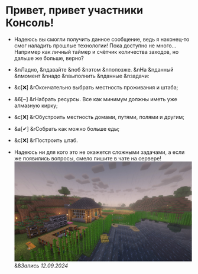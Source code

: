 # Привет, привет участники **Консоль**!
- Надеюсь вы смогли получить данное сообщение, ведь я наконец-то смог наладить прошлые технологии! Пока доступно не много... Например как личный таймер и счётчик количества заходов, но дальше же больше, верно?
- &nЛадно, &nдавайте &nоб &nэтом &nпопозже. &nНа &nданный &nмомент &nнадо &nвыполнить &nданные &nзадачи:
 - &c[❌] &rОкончательно выбрать местность проживания и штаба;
 - &6[~] &rНабрать ресурсы. Все как минимум должны иметь уже алмазную кирку;
 - &c[❌] &rОбустроить местность домами, путями, полями и другим;
 - &a[✔] &rСобрать как можно больше еды;
 - &c[❌] &rПостроить штаб.

- Надеюсь ни для кого это не окажется сложными задачами, а если же появились вопросы, смело пишите в чате на сервере!
![Own house](https://raw.githubusercontent.com/Techduk/console-online/main/images/own_house_12092024.jpg)
&8*Запись 12.09.2024*
